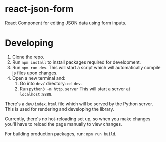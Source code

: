 # react-json-form

React Component for editing JSON data using form inputs.

# Developing

 1. Clone the repo.
 2. Run `npm install` to install packages required for development.
 3. Run `npm run dev`. This will start a script which will automatically compile
    js files upon changes.
 4. Open a new terminal and:
    1. Go into `dev/` directory: `cd dev`.
    2. Run `python3 -m http.server` This will start a server at `localhost:8888`.


There's a `dev/index.html` file which will be served by the Python server.
This is used for rendering and developing the library.

Currently, there's no hot-reloading set up, so when you make changes you'll 
have to reload the page manually to view changes.

For building production packages, run: `npm run build`.